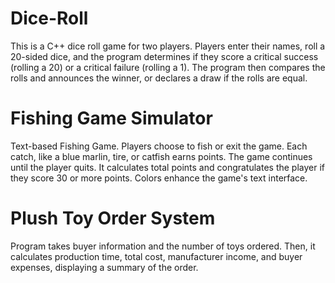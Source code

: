 # Dice-Roll
This is a C++ dice roll game for two players. Players enter their names, roll a 20-sided dice, 
and the program determines if they score a critical success (rolling a 20) or a critical failure (rolling a 1). 
The program then compares the rolls and announces the winner, or declares a draw if the rolls are equal. 

# Fishing Game Simulator
Text-based Fishing Game. Players choose to fish or exit the game. Each catch, like a blue marlin, tire, or catfish 
earns points. The game continues until the player quits. It calculates total points and congratulates 
the player if they score 30 or more points. Colors enhance the game's text interface.

# Plush Toy Order System
Program takes buyer information and the number of toys ordered. Then, it calculates production time, 
total cost, manufacturer income, and buyer expenses, displaying a summary of the order.
